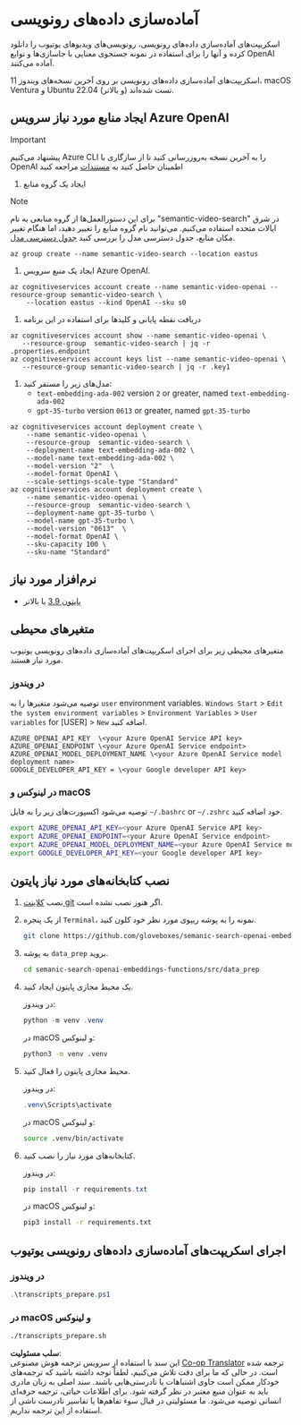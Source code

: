 <!--
CO_OP_TRANSLATOR_METADATA:
{
  "original_hash": "0d69f2d5814a698d3de5d0235940b5ae",
  "translation_date": "2025-05-19T18:46:45+00:00",
  "source_file": "08-building-search-applications/scripts/README.md",
  "language_code": "fa"
}
-->
# آماده‌سازی داده‌های رونویسی

اسکریپت‌های آماده‌سازی داده‌های رونویسی، رونویسی‌های ویدیوهای یوتیوب را دانلود کرده و آنها را برای استفاده در نمونه جستجوی معنایی با جاسازی‌ها و توابع OpenAI آماده می‌کنند.

اسکریپت‌های آماده‌سازی داده‌های رونویسی بر روی آخرین نسخه‌های ویندوز 11، macOS Ventura و Ubuntu 22.04 (و بالاتر) تست شده‌اند.

## ایجاد منابع مورد نیاز سرویس Azure OpenAI

> [!IMPORTANT]
> پیشنهاد می‌کنیم Azure CLI را به آخرین نسخه به‌روزرسانی کنید تا از سازگاری با OpenAI اطمینان حاصل کنید
> به [مستندات](https://learn.microsoft.com/cli/azure/update-azure-cli?WT.mc_id=academic-105485-koreyst) مراجعه کنید

1. ایجاد یک گروه منابع

> [!NOTE]
> برای این دستورالعمل‌ها از گروه منابعی به نام "semantic-video-search" در شرق ایالات متحده استفاده می‌کنیم.
> می‌توانید نام گروه منابع را تغییر دهید، اما هنگام تغییر مکان منابع،
> جدول دسترسی مدل را بررسی کنید [جدول دسترسی مدل](https://aka.ms/oai/models?WT.mc_id=academic-105485-koreyst).

```console
az group create --name semantic-video-search --location eastus
```

1. ایجاد یک منبع سرویس Azure OpenAI.

```console
az cognitiveservices account create --name semantic-video-openai --resource-group semantic-video-search \
    --location eastus --kind OpenAI --sku s0
```

1. دریافت نقطه پایانی و کلیدها برای استفاده در این برنامه

```console
az cognitiveservices account show --name semantic-video-openai \
   --resource-group  semantic-video-search | jq -r .properties.endpoint
az cognitiveservices account keys list --name semantic-video-openai \
   --resource-group semantic-video-search | jq -r .key1
```

1. مدل‌های زیر را مستقر کنید:
   - `text-embedding-ada-002` version `2` or greater, named `text-embedding-ada-002`
   - `gpt-35-turbo` version `0613` or greater, named `gpt-35-turbo`

```console
az cognitiveservices account deployment create \
    --name semantic-video-openai \
    --resource-group  semantic-video-search \
    --deployment-name text-embedding-ada-002 \
    --model-name text-embedding-ada-002 \
    --model-version "2"  \
    --model-format OpenAI \
    --scale-settings-scale-type "Standard"
az cognitiveservices account deployment create \
    --name semantic-video-openai \
    --resource-group  semantic-video-search \
    --deployment-name gpt-35-turbo \
    --model-name gpt-35-turbo \
    --model-version "0613"  \
    --model-format OpenAI \
    --sku-capacity 100 \
    --sku-name "Standard"
```

## نرم‌افزار مورد نیاز

- [پایتون 3.9](https://www.python.org/downloads/?WT.mc_id=academic-105485-koreyst) یا بالاتر

## متغیرهای محیطی

متغیرهای محیطی زیر برای اجرای اسکریپت‌های آماده‌سازی داده‌های رونویسی یوتیوب مورد نیاز هستند.

### در ویندوز

توصیه می‌شود متغیرها را به `user` environment variables.
`Windows Start` > `Edit the system environment variables` > `Environment Variables` > `User variables` for [USER] > `New` اضافه کنید.

```text
AZURE_OPENAI_API_KEY  \<your Azure OpenAI Service API key>
AZURE_OPENAI_ENDPOINT \<your Azure OpenAI Service endpoint>
AZURE_OPENAI_MODEL_DEPLOYMENT_NAME \<your Azure OpenAI Service model deployment name>
GOOGLE_DEVELOPER_API_KEY = \<your Google developer API key>
```

### در لینوکس و macOS

توصیه می‌شود اکسپورت‌های زیر را به فایل `~/.bashrc` or `~/.zshrc` خود اضافه کنید.

```bash
export AZURE_OPENAI_API_KEY=<your Azure OpenAI Service API key>
export AZURE_OPENAI_ENDPOINT=<your Azure OpenAI Service endpoint>
export AZURE_OPENAI_MODEL_DEPLOYMENT_NAME=<your Azure OpenAI Service model deployment name>
export GOOGLE_DEVELOPER_API_KEY=<your Google developer API key>
```

## نصب کتابخانه‌های مورد نیاز پایتون

1. نصب [کلاینت git](https://git-scm.com/downloads?WT.mc_id=academic-105485-koreyst) اگر هنوز نصب نشده است.
1. از یک پنجره `Terminal`، نمونه را به پوشه ریپوی مورد نظر خود کلون کنید.

    ```bash
    git clone https://github.com/gloveboxes/semanic-search-openai-embeddings-functions.git
    ```

1. به پوشه `data_prep` بروید.

   ```bash
   cd semanic-search-openai-embeddings-functions/src/data_prep
   ```

1. یک محیط مجازی پایتون ایجاد کنید.

    در ویندوز:

    ```powershell
    python -m venv .venv
    ```

    در macOS و لینوکس:

    ```bash
    python3 -m venv .venv
    ```

1. محیط مجازی پایتون را فعال کنید.

   در ویندوز:

   ```powershell
   .venv\Scripts\activate
   ```

   در macOS و لینوکس:

   ```bash
   source .venv/bin/activate
   ```

1. کتابخانه‌های مورد نیاز را نصب کنید.

   در ویندوز:

   ```powershell
   pip install -r requirements.txt
   ```

   در macOS و لینوکس:

   ```bash
   pip3 install -r requirements.txt
   ```

## اجرای اسکریپت‌های آماده‌سازی داده‌های رونویسی یوتیوب

### در ویندوز

```powershell
.\transcripts_prepare.ps1
```

### در macOS و لینوکس

```bash
./transcripts_prepare.sh
```

**سلب مسئولیت**:  
این سند با استفاده از سرویس ترجمه هوش مصنوعی [Co-op Translator](https://github.com/Azure/co-op-translator) ترجمه شده است. در حالی که ما برای دقت تلاش می‌کنیم، لطفاً توجه داشته باشید که ترجمه‌های خودکار ممکن است حاوی اشتباهات یا نادرستی‌هایی باشند. سند اصلی به زبان مادری باید به عنوان منبع معتبر در نظر گرفته شود. برای اطلاعات حیاتی، ترجمه حرفه‌ای انسانی توصیه می‌شود. ما مسئولیتی در قبال سوء تفاهم‌ها یا تفاسیر نادرست ناشی از استفاده از این ترجمه نداریم.